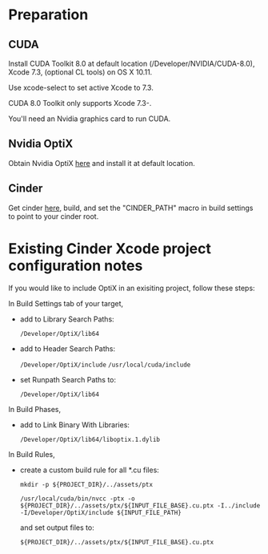 # Preparation

## CUDA

Install CUDA Toolkit 8.0 at default location (/Developer/NVIDIA/CUDA-8.0), Xcode 7.3, (optional CL tools) on OS X 10.11.

Use xcode-select to set active Xcode to 7.3.

CUDA 8.0 Toolkit only supports Xcode 7.3-.

You'll need an Nvidia graphics card to run CUDA.

## Nvidia OptiX

Obtain Nvidia OptiX [here](https://developer.nvidia.com/optix) and install it at default location.

## Cinder

Get cinder [here](https://github.com/cinder/cinder), build, and set the "CINDER_PATH" macro in build settings to point to your cinder root.

# Existing Cinder Xcode project configuration notes

If you would like to include OptiX in an exisiting project, follow these steps:

In Build Settings tab of your target,

* add to Library Search Paths:

	`/Developer/OptiX/lib64`

* add to Header Search Paths:
	
	`/Developer/OptiX/include`
	`/usr/local/cuda/include`

* set Runpath Search Paths to:

	`/Developer/OptiX/lib64`


In Build Phases,

* add to Link Binary With Libraries:

	`/Developer/OptiX/lib64/liboptix.1.dylib`


In Build Rules,

* create a custom build rule for all *.cu files:

	```
	mkdir -p ${PROJECT_DIR}/../assets/ptx
	
	/usr/local/cuda/bin/nvcc -ptx -o ${PROJECT_DIR}/../assets/ptx/${INPUT_FILE_BASE}.cu.ptx -I../include -I/Developer/OptiX/include ${INPUT_FILE_PATH}
	```

	and set output files to:

	`${PROJECT_DIR}/../assets/ptx/${INPUT_FILE_BASE}.cu.ptx`
